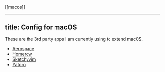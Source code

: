 [[macos]]

---
title: Config for macOS
---

These are the 3rd party apps I am currently using to extend macOS.

- [Aerospace](https://github.com/nikitabobko/AeroSpace)
- [Homerow](https://github.com/nchudleigh/homerow)
- [Sketchyvim](https://github.com/FelixKratz/SketchyVim)
- [Yatoro](https://github.com/jayadamsmorgan/Yatoro)
